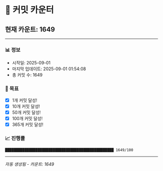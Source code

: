 # 🔢 커밋 카운터

## 현재 카운트: 1649

---

### 📊 정보
- 시작일: 2025-09-01
- 마지막 업데이트: 2025-09-01 01:54:08
- 총 커밋 수: 1649

### 🎯 목표
- [x] 1개 커밋 달성!
- [x] 10개 커밋 달성!
- [x] 50개 커밋 달성!
- [x] 100개 커밋 달성!
- [x] 365개 커밋 달성!

### 📈 진행률
```
██████████████████████████████████████████████████ 1649/100
```

---
*자동 생성됨 - 카운트: 1649*
